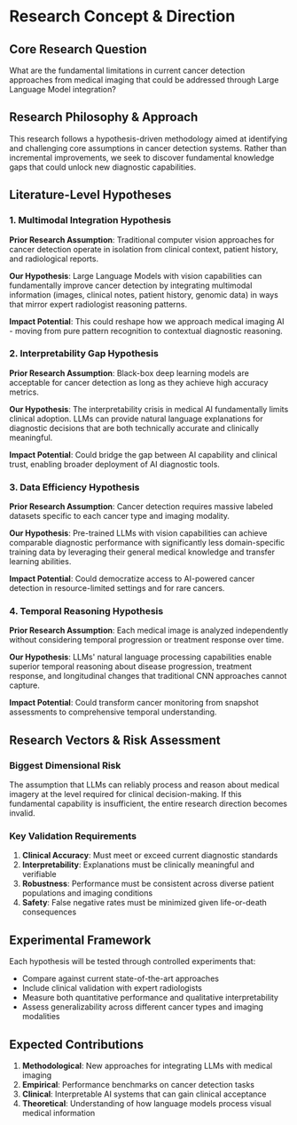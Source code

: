 

# Research Concept & Direction

## Core Research Question

What are the fundamental limitations in current cancer detection approaches from medical imaging that could be addressed through Large Language Model integration?

## Research Philosophy & Approach

This research follows a hypothesis-driven methodology aimed at identifying and challenging core assumptions in cancer detection systems. Rather than incremental improvements, we seek to discover fundamental knowledge gaps that could unlock new diagnostic capabilities.

## Literature-Level Hypotheses

### 1. Multimodal Integration Hypothesis
**Prior Research Assumption**: Traditional computer vision approaches for cancer detection operate in isolation from clinical context, patient history, and radiological reports.

**Our Hypothesis**: Large Language Models with vision capabilities can fundamentally improve cancer detection by integrating multimodal information (images, clinical notes, patient history, genomic data) in ways that mirror expert radiologist reasoning patterns.

**Impact Potential**: This could reshape how we approach medical imaging AI - moving from pure pattern recognition to contextual diagnostic reasoning.

### 2. Interpretability Gap Hypothesis  
**Prior Research Assumption**: Black-box deep learning models are acceptable for cancer detection as long as they achieve high accuracy metrics.

**Our Hypothesis**: The interpretability crisis in medical AI fundamentally limits clinical adoption. LLMs can provide natural language explanations for diagnostic decisions that are both technically accurate and clinically meaningful.

**Impact Potential**: Could bridge the gap between AI capability and clinical trust, enabling broader deployment of AI diagnostic tools.

### 3. Data Efficiency Hypothesis
**Prior Research Assumption**: Cancer detection requires massive labeled datasets specific to each cancer type and imaging modality.

**Our Hypothesis**: Pre-trained LLMs with vision capabilities can achieve comparable diagnostic performance with significantly less domain-specific training data by leveraging their general medical knowledge and transfer learning abilities.

**Impact Potential**: Could democratize access to AI-powered cancer detection in resource-limited settings and for rare cancers.

### 4. Temporal Reasoning Hypothesis
**Prior Research Assumption**: Each medical image is analyzed independently without considering temporal progression or treatment response over time.

**Our Hypothesis**: LLMs' natural language processing capabilities enable superior temporal reasoning about disease progression, treatment response, and longitudinal changes that traditional CNN approaches cannot capture.

**Impact Potential**: Could transform cancer monitoring from snapshot assessments to comprehensive temporal understanding.

## Research Vectors & Risk Assessment

### Biggest Dimensional Risk
The assumption that LLMs can reliably process and reason about medical imagery at the level required for clinical decision-making. If this fundamental capability is insufficient, the entire research direction becomes invalid.

### Key Validation Requirements
1. **Clinical Accuracy**: Must meet or exceed current diagnostic standards
2. **Interpretability**: Explanations must be clinically meaningful and verifiable
3. **Robustness**: Performance must be consistent across diverse patient populations and imaging conditions
4. **Safety**: False negative rates must be minimized given life-or-death consequences

## Experimental Framework

Each hypothesis will be tested through controlled experiments that:
- Compare against current state-of-the-art approaches
- Include clinical validation with expert radiologists
- Measure both quantitative performance and qualitative interpretability
- Assess generalizability across different cancer types and imaging modalities

## Expected Contributions

1. **Methodological**: New approaches for integrating LLMs with medical imaging
2. **Empirical**: Performance benchmarks on cancer detection tasks
3. **Clinical**: Interpretable AI systems that can gain clinical acceptance
4. **Theoretical**: Understanding of how language models process visual medical information

